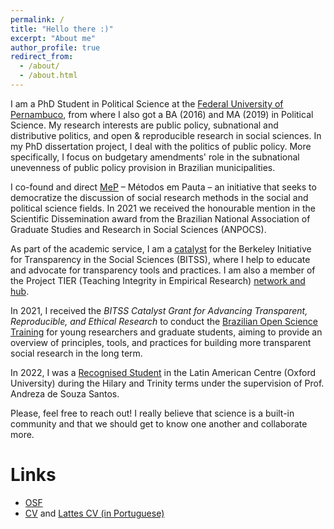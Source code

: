 ```yaml
---
permalink: /
title: "Hello there :)"
excerpt: "About me"
author_profile: true
redirect_from: 
  - /about/
  - /about.html
---
```


I am a PhD Student in Political Science at the [Federal University of Pernambuco](https://www.ufpe.br/politica), from where I also got a BA (2016) and MA (2019) in Political Science. My research interests are public policy, subnational and distributive politics, and open & reproducible research in social sciences. In my PhD dissertation project, I deal with the politics of public policy. More specifically, I focus on budgetary amendments' role in the subnational unevenness of public policy provision in Brazilian municipalities.

I co-found and direct [MeP](http://www.metodosempauta.com/) – Métodos em Pauta – an initiative that seeks to democratize the discussion of social research methods in the social and political science fields. In 2021 we received the honourable mention in the Scientific Dissemination award from the Brazilian National Association of Graduate Studies and Research in Social Sciences (ANPOCS).

As part of the academic service, I am a [catalyst](https://www.bitss.org/people/amanda-domingos/) for the Berkeley Initiative for Transparency in the Social Sciences (BITSS), where I help to educate and advocate for transparency tools and practices. I am also a member of the Project TIER (Teaching Integrity in Empirical Research) [network and hub](https://www.projecttier.org/person/amanda-domingos/).

In 2021, I received the *BITSS Catalyst Grant for Advancing Transparent, Reproducible, and Ethical Research* to conduct the [Brazilian Open Science Training](http://www.bitss.org/project-tag/catalyst-project/) for young researchers and graduate students, aiming to provide an overview of principles, tools, and practices for building more transparent social research in the long term.

In 2022, I was a [Recognised Student](https://www.lac.ox.ac.uk/people/amanda-domingos) in the Latin American Centre (Oxford University) during the Hilary and Trinity terms under the supervision of Prof. Andreza de Souza Santos.

Please, feel free to reach out! I really believe that science is a built-in community and that we should get to know one another and collaborate more.


Links
====
* [OSF](https://osf.io/pdx9m/)
* [CV](files/CV_AmandaDomingos.pdf) and [Lattes CV (in Portuguese)](http://lattes.cnpq.br/5884024723748321)
